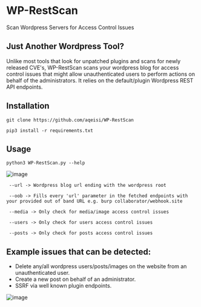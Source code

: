 # WP-RestScan
Scan Wordpress Servers for Access Control Issues

## Just Another Wordpress Tool?
Unlike most tools that look for unpatched plugins and scans for newly released CVE's, WP-RestScan scans your wordpress blog for access control issues that might allow unauthenticated users to perform actions on behalf of the administrators. It relies on the default/plugin Wordpress REST API endpoints.

## Installation

```git clone https://github.com/aqeisi/WP-RestScan```

```pip3 install -r requirements.txt```

## Usage

```python3 WP-RestScan.py --help```

![image](https://user-images.githubusercontent.com/84850150/203375773-b6380f4f-64ca-4e83-9a41-707349e210ef.png)

``` --url -> Wordpress blog url ending with the wordpress root```

``` --oob -> Fills every 'url' parameter in the fetched endpoints with your provided out of band URL e.g. burp collaborator/webhook.site```

``` --media -> Only check for media/image access control issues```

``` --users -> Only check for users access control issues```

``` --posts -> Only check for posts access control issues```

## Example issues that can be detected:
- Delete any/all wordpress users/posts/images on the website from an unauthenticated user.
- Create a new post on behalf of an administrator.
- SSRF via well known plugin endpoints.

![image](https://user-images.githubusercontent.com/84850150/203380446-14966d9c-0f96-46a5-a999-03c71b1887c2.png)


